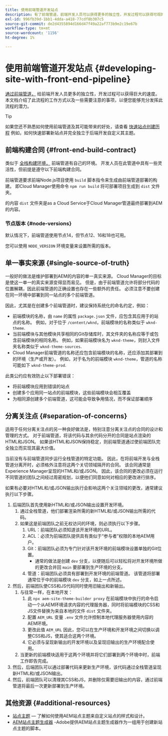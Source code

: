 ```yaml
---
title: 使用前端管道开发站点
description: 有了前端管道，前端开发人员可以获得更多的独立性，开发过程可以获得可观的速度。 本文档描述了应该给予的前端构建过程的一些特定注意事项。
exl-id: 996fb39d-1bb1-4dda-a418-77cdf8b307c5
source-git-commit: de2d4355894d166d47f49a22af773b9e2c19e67b
workflow-type: tm+mt
source-wordcount: '1156'
ht-degree: 1%

---
```



# 使用前端管道开发站点 {#developing-site-with-front-end-pipeline}

[通过前端管道，](/help/implementing/cloud-manager/configuring-pipelines/introduction-ci-cd-pipelines.md#front-end) 给前端开发人员更多的独立性，开发过程可以获得巨大的速度。 本文档介绍了此流程的工作方式以及一些需要注意的事项，以便您能够充分发挥此流程的潜力。

>[!TIP]
>
>如果您还不熟悉如何使用前端管道及其可能带来的好处，请查看 [快速站点创建历程](/help/journey-sites/quick-site/overview.md) 例如，如何快速部署新站点并完全独立于后端开发自定义其主题。

## 前端构建合同 {#front-end-build-contract}

类似于 [全栈构建环境，](/help/implementing/cloud-manager/getting-access-to-aem-in-cloud/build-environment-details.md) 前端管道有自己的环境。 开发人员在此管道中具有一些灵活性，但前提是遵守以下前端构建合同。

前端管道要求前端Node.js项目使用 `build` 脚本指令来生成由前端管道部署的构建。 即Cloud Manager使用命令 `npm run build` 将可部署项目生成到 `dist` 文件夹。

的内容 `dist` 文件夹是as a Cloud Service于Cloud Manager管道最终部署到AEM的内容。

### 节点版本 {#node-versions}

默认情况下，前端管道使用节点14，但节点12、16和18也可用。

您可以使用 `NODE_VERSION` 环境变量来设置所需的版本。

## 单一事实来源 {#single-source-of-truth}

一般好的做法是维护部署到AEM的内容的单一真实来源。 Cloud Manager的目标是使这一单一的真实来源变得显而易见。 但是，由于前端管道允许将部分代码的位置解耦，因此前端管道的正确设置也存在一些额外的责任。 必须注意不要创建在同一环境中部署到同一站点的多个前端管道。

因此，尤其是在创建多个前端管道时，建议保持系统化的命名约定，例如：

* 前端模块的名称，由 `name` 的属性 `package.json` 文件，应包含其应用于的站点的名称。 例如，对于位于 `/content/wknd`，前端模块的名称类似于 `wknd-theme`.
* 当前端模块与其他模块共享相同的Git存储库时，其文件夹的名称应等于或包含前端模块的相同名称。 例如，如果前端模块名为 `wknd-theme`，则封入文件夹名称类似于 `wknd-theme-sources`.
* Cloud Manager前端管道的名称还应包含前端模块的名称，还应添加其部署到的环境（生产或开发）。 例如，对于名为的前端模块 `wknd-theme`，管道的名称可能如下 `wknd-theme-prod`.

此类公约应有效防止以下部署错误：

* 将前端模块应用到错误的站点
* 创建多个应用同一站点的前端模块，这些前端模块会相互覆盖
* 为相同源创建多个前端管道，这可能会导致争用情况，而不保证部署顺序

## 分离关注点 {#separation-of-concerns}

适用于任何分离关注点的另一种良好做法是，特别注意分离关注点的合同的设计和管理的方式。 对于前端管道，将该代码与其余代码分开的合同是站点渲染的HTML和JSON。 如果该HTML和JSON保持稳定，则前端管道通过使前端团队完全独立而实现其最大价值。

当前没有与前端管道同步运行全栈管道的特定功能。 因此，在将前端开发与全栈管道分离开时，必须格外注意将这两个关切领域隔开的合同。 该合同通常是Experience Manager呈现的HTML和/或JSON。 因此，该合同的更改必须在运行不同管道的团队之间经过周密规划，以便他们同意如何对相应的更改进行排序。

如果有必要对HTML和/或JSON输出执行会影响这两个关注领域的更改，通常建议执行以下步骤。

1. 后端团队首先使用新HTML和/或JSON输出设置开发环境。
   1. 通过全栈管道，他们部署渲染所需的新HTML和/或JSON输出所需的代码。
   1. 如果这是前端团队之前无权访问的环境，则必须执行以下步骤。
      1. URL：前端团队必须知道该开发环境的URL。
      1. ACL：必须为前端团队提供具有类似于“参与者”权限的本地AEM用户。
      1. Git：前端团队必须为专门针对该开发环境的前端模块设置单独的Git位置。
         * 通常的做法是创建 `dev` 分支，以便随后可以轻松将对开发环境所做的更改合并回 `main` 要部署到生产环境的分支。
      1. 管道：前端团队必须具有部署到开发环境的前端管道。 该管道将部署通常位于中的前端模块 `dev` 分支，如上一点所述。
1. 然后，前端团队使CSS和JS代码同时使用旧输出和新输出。
   1. 与往常一样，在本地开发：
      1. 此 `npx aem-site-theme-builder proxy` 在前端模块中执行的命令启动一个从AEM环境请求内容的代理服务器，同时将前端模块的CSS和JS文件替换为来自本地的文件 `dist` 文件夹。
      1. 配置 `AEM_URL` 变量 `.env` 文件允许控制本地代理服务器使用内容的AEM环境。
      1. 更改此值 `AEM_URL` 因此，您可以在生产环境和开发环境之间切换以调整CSS和JS，使其适合这两个环境。
      1. 它必须与呈现新输出的开发环境以及呈现旧输出的生产环境配合使用。
   1. 当更新的前端模块适用于这两个环境并将它们部署到两个环境中时，前端工作即告完成。
1. 然后，后端团队可以通过部署代码来更新生产环境，该代码通过全栈管道呈现新HTML和/或JSON输出。
1. 然后，前端团队可以清理其CSS和JS，并删除仅需要旧输出的内容，通过前端管道将最后一次更新部署到生产环境。

## 其他资源 {#additional-resources}

* [站点主题](/help/sites-cloud/administering/site-creation/site-themes.md)  — 了解如何使用AEM站点主题来自定义站点的样式和设计。
* [AEM站点主题生成器](https://github.com/adobe/aem-site-theme-builder) -Adobe提供AEM站点主题生成器作为一组用于创建新站点主题的脚本。
